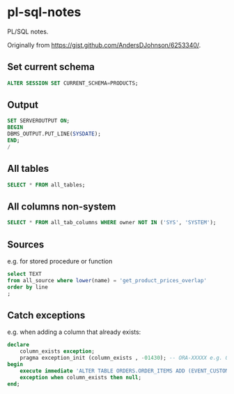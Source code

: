 # pl-sql-notes
PL/SQL notes.

Originally from https://gist.github.com/AndersDJohnson/6253340/.

## Set current schema
```sql
ALTER SESSION SET CURRENT_SCHEMA=PRODUCTS;
```

## Output
```sql
SET SERVEROUTPUT ON;
BEGIN
DBMS_OUTPUT.PUT_LINE(SYSDATE);
END;
/
```

## All tables
```sql
SELECT * FROM all_tables;
```

## All columns non-system
```sql
SELECT * FROM all_tab_columns WHERE owner NOT IN ('SYS', 'SYSTEM');
```

## Sources
e.g. for stored procedure or function
```sql
select TEXT
from all_source where lower(name) = 'get_product_prices_overlap'
order by line
;
```

## Catch exceptions
e.g. when adding a column that already exists:
```sql
declare
    column_exists exception;
    pragma exception_init (column_exists , -01430); -- ORA-XXXXX e.g. ORA-01430: column being added already exists in table
begin
    execute immediate 'ALTER TABLE ORDERS.ORDER_ITEMS ADD (EVENT_CUSTOMER_JUNS_NUMBER  VARCHAR2(50))';
    exception when column_exists then null;
end;
```

